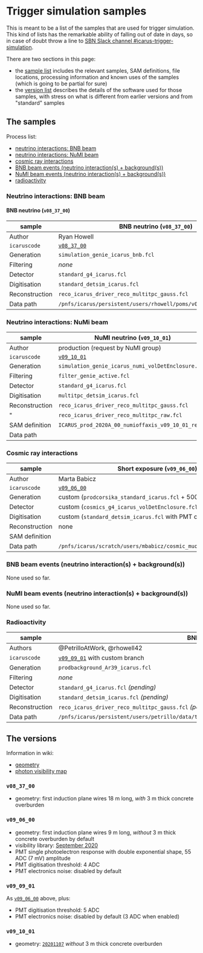 Trigger simulation samples
===========================

This is meant to be a list of the samples that are used for trigger simulation.
This kind of lists has the remarkable ability of falling out of date in days, so in case of doubt throw a line to [SBN Slack channel #icarus-trigger-simulation](https://shortbaseline.slack.com/archives/G015B91SL8N).

There are two sections in this page:
* the [sample list](#the-samples) includes the relevant samples, SAM definitions,
  file locations, processing information and known uses of the samples
  (which is going to be partial for sure)
* the [version list](#the-versions) describes the details of the software used
  for those samples, with stress on what is different from earlier versions and
  from "standard" samples


## The samples #################################################################


Process list:
* [neutrino interactions: BNB beam](#neutrino-interactions-bnb-beam)
* [neutrino interactions: NuMI beam](#neutrino-interactions-numi-beam)
* [cosmic ray interactions](#cosmic-ray-interactions)
* [BNB beam events (neutrino interaction(s) + background(s))](#bnb-beam-events-neutrino-interactions--backgrounds)
* [NuMI beam events (neutrino interaction(s) + background(s))](#numi-beam-events-neutrino-interactions--backgrounds)
* [radioactivity](#radioactivity)


### Neutrino interactions: BNB beam ###########################################

#### BNB neutrino (`v08_37_00`)

sample         | BNB neutrino (`v08_37_00`)
-------------- | -----------------------------------------------------------------
Author         | Ryan Howell
`icaruscode`   | [`v08_37_00`](#v08_37_00)
Generation     | `simulation_genie_icarus_bnb.fcl`
Filtering      | _none_
Detector       | `standard_g4_icarus.fcl`
Digitisation   | `standard_detsim_icarus.fcl`
Reconstruction | `reco_icarus_driver_reco_multitpc_gauss.fcl`
Data path      | `/pnfs/icarus/persistent/users/rhowell/poms/v08_37_00/detsim/bnb` 


### Neutrino interactions: NuMi beam ##########################################

sample         | NuMI neutrino (`v09_10_01`)
-------------- | -----------------------------------------------------------------
Author         | production (request by NuMI group)
`icaruscode`   | [`v09_10_01`](#v09_10_01)
Generation     | `simulation_genie_icarus_numi_volDetEnclosure.fcl`
Filtering      | `filter_genie_active.fcl`
Detector       | `standard_g4_icarus.fcl`
Digitisation   | `multitpc_detsim_icarus.fcl`
Reconstruction | `reco_icarus_driver_reco_multitpc_gauss.fcl`
"              | `reco_icarus_driver_reco_multitpc_raw.fcl`
SAM definition | `ICARUS_prod_2020A_00_numioffaxis_v09_10_01_reco2`
Data path      | 


### Cosmic ray interactions ###################################################

sample         | Short exposure (`v09_06_00`)
-------------- | -------------------------------------------------------------------
Author         | Marta Babicz
`icaruscode`   | [`v09_06_00`](#v09_06_00)
Generation     | custom (`prodcorsika_standard_icarus.fcl` + 500 &micro;s exposure)
Detector       | custom (`cosmics_g4_icarus_volDetEnclosure.fcl`)
Digitisation   | custom (`standard_detsim_icarus.fcl` with PMT only)
Reconstruction | none
SAM definition | 
Data path      | `/pnfs/icarus/scratch/users/mbabicz/cosmic_muons_p0[12]/v09_06_00`


### BNB beam events (neutrino interaction(s) + background(s)) #################

None used so far.



### NuMI beam events (neutrino interaction(s) + background(s)) ################

None used so far.



### Radioactivity #############################################################

sample         | BNB neutrino (`v09_09_01`)
-------------- | -----------------------------------------------------------------
Authors        | @PetrilloAtWork, @rhowell42
`icaruscode`   | [`v09_09_01`](#v09_09_01) with custom branch
Generation     | `prodbackground_Ar39_icarus.fcl`
Filtering      | _none_
Detector       | `standard_g4_icarus.fcl` _(pending)_
Digitisation   | `standard_detsim_icarus.fcl` _(pending)_
Reconstruction | `reco_icarus_driver_reco_multitpc_gauss.fcl` _(pending)_
Data path      | `/pnfs/icarus/persistent/users/petrillo/data/trigger/20201112/v09_09_01/prodbackground_Ar39_icarus/filelists` 


## The versions ###############################################################

Information in wiki:

* [geometry](../Detector_geometry.md)
* [photon visibility map](../physics/PhotonLibrary.md)


### `v08_37_00`

* geometry: first induction plane wires 18 m long, _with_ 3 m thick concrete overburden

### `v09_06_00`

* geometry: first induction plane wires 9 m long, _without_ 3 m thick concrete overburden by default
* visibility library: [September 2020](../physics/PhotonLibrary.md#20200925)
* PMT single photoelectron response with double exponential shape, 55 ADC (7 mV) amplitude
* PMT digitisation threshold: 4 ADC
* PMT electronics noise: disabled by default

### `v09_09_01`

As [`v09_06_00`](#v09_06_00) above, plus:
* PMT digitisation threshold: 5 ADC
* PMT electronics noise: disabled by default (3 ADC when enabled)

### `v09_10_01`

* geometry: [`20201107`](https://sbnsoftware.github.io/icaruscode_wiki/Detector_geometry.html) _without_ 3 m thick concrete overburden
